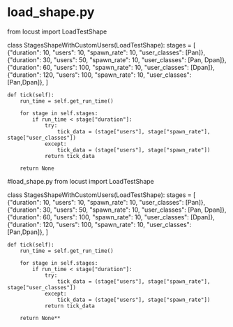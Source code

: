 # load_shape.py
from locust import LoadTestShape

class StagesShapeWithCustomUsers(LoadTestShape):
    stages = [
        {"duration": 10, "users": 10, "spawn_rate": 10, "user_classes": [Pan]},
        {"duration": 30, "users": 50, "spawn_rate": 10, "user_classes": [Pan, Dpan]},
        {"duration": 60, "users": 100, "spawn_rate": 10, "user_classes": [Dpan]},
        {"duration": 120, "users": 100, "spawn_rate": 10, "user_classes": [Pan,Dpan]},
    ]

    def tick(self):
        run_time = self.get_run_time()

        for stage in self.stages:
            if run_time < stage["duration"]:
                try:
                    tick_data = (stage["users"], stage["spawn_rate"], stage["user_classes"])
                except:
                    tick_data = (stage["users"], stage["spawn_rate"])
                return tick_data

        return None


#load_shape.py
from locust import LoadTestShape

class StagesShapeWithCustomUsers(LoadTestShape):
    stages = [
        {"duration": 10, "users": 10, "spawn_rate": 10, "user_classes": [Pan]},
        {"duration": 30, "users": 50, "spawn_rate": 10, "user_classes": [Pan, Dpan]},
        {"duration": 60, "users": 100, "spawn_rate": 10, "user_classes": [Dpan]},
        {"duration": 120, "users": 100, "spawn_rate": 10, "user_classes": [Pan,Dpan]},
    ]

    def tick(self):
        run_time = self.get_run_time()

        for stage in self.stages:
            if run_time < stage["duration"]:
                try:
                    tick_data = (stage["users"], stage["spawn_rate"], stage["user_classes"])
                except:
                    tick_data = (stage["users"], stage["spawn_rate"])
                return tick_data

        return None**
